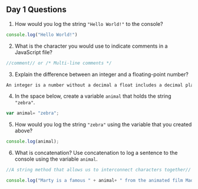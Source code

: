 ## Day 1 Questions

1. How would you log the string `"Hello World!"` to the console?

```JavaScript
console.log("Hello World!")
```

2. What is the character you would use to indicate comments in a JavaScript file?

```JavaScript
//comment// or /* Multi-line comments */
```
3. Explain the difference between an integer and a floating-point number?

```JavaScript
An integer is a number without a decimal a float includes a decimal place.
```

4. In the space below, create a variable `animal` that holds the string `"zebra"`.

```JavaScript
var animal= "zebra";
```

5. How would you log the string `"zebra"` using the variable that you created above?

```JavaScript
console.log(animal);
```

6. What is concatenation? Use concatenation to log a sentence to the console using the variable `animal`.
```JavaScript
//A string method that allows us to interconnect characters together//
```
```JavaScript
console.log("Marty is a famous " + animal+ " from the animated film Madagascar.");
```
